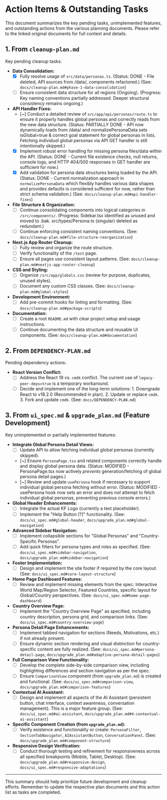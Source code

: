 # Action Items & Outstanding Tasks

This document summarizes the key pending tasks, unimplemented features, and outstanding actions from the various planning documents. Please refer to the linked original documents for full context and details.

## 1. From `cleanup-plan.md`

Key pending cleanup tasks:

- **Data Consolidation:**
  - [x] Fully resolve usage of `src/data/personas.ts`. (Status: DONE - File deleted, API sources from /data/, components refactored.) (See: `docs/cleanup-plan.md#phase-1-data-consolidation`)
  - [ ] Ensure consistent data structure for all regions (Ongoing). (Progress: Key naming conventions partially addressed. Deeper structural consistency remains ongoing.)
- **API Handler Fixes:**
  - [~] Conduct a detailed review of `src/app/api/personas/route.ts` to ensure it properly handles global personas and correctly reads from the new data structure. (Status: PARTIALLY DONE - API now dynamically loads from /data/ and normalizePersonaData sets isGlobal=true & correct goal statement for global personas in lists. Fetching _individual_ global personas via API GET handler is still intentionally skipped.)
  - [x] Implement robust error handling for missing persona files/data within the API. (Status: DONE - Current file existence checks, null returns, console logs, and HTTP 404/500 responses in GET handler are sufficient for now.)
  - [x] Add validation for persona data structures being loaded by the API. (Status: DONE - Current normalization approach in `normalizePersonaData` which flexibly handles various data shapes and provides defaults is considered sufficient for now, rather than strict schema validation.)
        (See: `docs/cleanup-plan.md#api-handler-fixes`)
- **File Structure & Organization:**
  - [ ] Continue consolidating components into logical categories in `/src/components/`. (Progress: Sidebar.tsx identified as unused and moved to .bak. src/types/Persona.ts (singular) deleted as redundant.)
  - [ ] Continue enforcing consistent naming conventions.
        (See: `docs/cleanup-plan.md#file-structure-reorganization`)
- **Next.js App Router Cleanup:**
  - [ ] Fully review and organize the route structure.
  - [ ] Verify functionality of the `/test` page.
  - [ ] Ensure all pages use consistent layout patterns.
        (See: `docs/cleanup-plan.md#nextjs-app-router-cleanup`)
- **CSS and Styling:**
  - [ ] Organize `/src/app/globals.css` (review for purpose, duplicates, unused styles).
  - [ ] Document any custom CSS classes.
        (See: `docs/cleanup-plan.md#global-styles`)
- **Development Environment:**
  - [ ] Add pre-commit hooks for linting and formatting.
        (See: `docs/cleanup-plan.md#package-scripts`)
- **Documentation:**
  - [ ] Create a root `README.md` with clear project setup and usage instructions.
  - [ ] Continue documenting the data structure and reusable UI components.
        (See: `docs/cleanup-plan.md#documentation`)

## 2. From `DEPENDENCY-PLAN.md`

Pending dependency actions:

- **React Version Conflict:**
  - [ ] Address the React 19 vs. `cmdk` conflict. The current use of `legacy-peer-deps=true` is a temporary workaround.
  - [ ] Decide and implement one of the long-term solutions: 1. Downgrade React to v18.2.0 (Recommended in plan). 2. Update or replace `cmdk`. 3. Fork and update `cmdk`.
        (See: `docs/DEPENDENCY-PLAN.md`)

## 3. From `ui_spec.md` & `upgrade_plan.md` (Feature Development)

Key unimplemented or partially implemented features:

- **Integrate Global Persona Detail Views:**
  - [ ] Update API to allow fetching individual global personas (currently skipped).
  - [~] Ensure `PersonaPage.tsx` and related components correctly handle and display global persona data. (Status: MODIFIED - PersonaPage.tsx now actively _prevents_ generation/fetching of global persona detail pages.)
  - [~] Review and update `usePersona` hook if necessary to support individual global persona fetching without error. (Status: MODIFIED - usePersona hook now sets an error and does _not_ attempt to fetch individual global personas, preventing previous console errors.)
- **Global Header Enhancements:**
  - [ ] Integrate the actual KF Logo (currently a text placeholder).
  - [ ] Implement the "Help Button [?]" functionality.
        (See: `docs/ui_spec.md#global-header`, `docs/upgrade_plan.md#global-navigation`)
- **Advanced Sidebar Navigation:**
  - [ ] Implement collapsible sections for "Global Personas" and "Country-Specific Personas".
  - [ ] Add quick filters for persona types and roles as specified.
        (See: `docs/ui_spec.md#sidebar-navigation`, `docs/upgrade_plan.md#sidebar-navigation`)
- **Footer Implementation:**
  - [ ] Design and implement the site footer if required by the core layout.
        (See: `docs/ui_spec.md#core-layout-structure`)
- **Home Page Dashboard Features:**
  - [ ] Review and implement missing elements from the spec: Interactive World Map/Region Selector, Featured Countries, specific layout for Global/Country perspectives.
        (See: `docs/ui_spec.md#home-page-dashboard`)
- **Country Overview Page:**
  - [ ] Implement the "Country Overview Page" as specified, including country description, persona grid, and comparison links.
        (See: `docs/ui_spec.md#country-overview-page`)
- **Persona Detail Page Enhancements:**
  - [ ] Implement tabbed navigation for sections (Needs, Motivations, etc.) if not already present.
  - [ ] Ensure dynamic section rendering and visual distinction for country-specific content are fully realized.
        (See: `docs/ui_spec.md#persona-detail-page`, `docs/upgrade_plan.md#adaptive-persona-detail-pages`)
- **Full Comparison View Functionality:**
  - [ ] Develop the complete side-by-side comparison view, including highlighting differences and section navigation as per the spec.
  - [ ] Ensure `ComparisonView` component (from `upgrade_plan.md`) is created and functional.
        (See: `docs/ui_spec.md#comparison-view`, `docs/upgrade_plan.md#comparison-features`)
- **Contextual AI Assistant:**
  - [ ] Design and implement all aspects of the AI Assistant (persistent button, chat interface, context awareness, conversation management). This is a major feature group.
        (See: `docs/ui_spec.md#ai-assistant`, `docs/upgrade_plan.md#4-contextual-ai-assistant`)
- **Specific Component Creation (from `upgrade_plan.md`):**
  - [ ] Verify existence and functionality or create: `PersonaFilter`, `SectionTabNavigator`, `AIAssistantButton`, `ConversationPanel`.
        (See: `docs/upgrade_plan.md#component-structure`)
- **Responsive Design Verification:**
  - [ ] Conduct thorough testing and refinement for responsiveness across all specified breakpoints (Mobile, Tablet, Desktop).
        (See: `docs/upgrade_plan.md#responsive-design`, `docs/ui_spec.md#responsive-adaptations`)

---

This summary should help prioritize future development and cleanup efforts. Remember to update the respective plan documents and this action list as tasks are completed.
